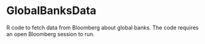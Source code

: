 # GlobalBanksData
R code to fetch data from Bloomberg about global banks. The code requires an open Bloomberg session to run.

